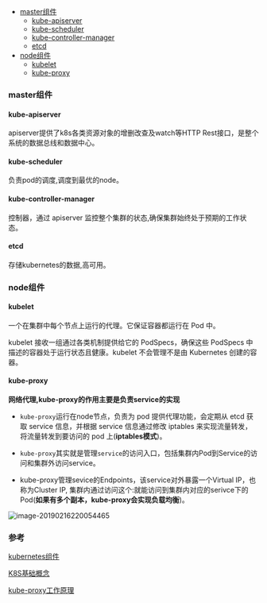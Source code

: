  * [master组件](#master组件)
    * [kube-apiserver](#kube-apiserver)
    * [kube-scheduler](#kube-scheduler)
    * [kube-controller-manager](#kube-controller-manager)
    * [etcd](#etcd)
 * [node组件](#node组件)
    * [kubelet](#kubelet)
    * [kube-proxy](#kube-proxy)

### master组件

#### kube-apiserver

apiserver提供了k8s各类资源对象的增删改查及watch等HTTP Rest接口，是整个系统的数据总线和数据中心。

#### kube-scheduler

负责pod的调度,调度到最优的node。

#### kube-controller-manager

控制器，通过 apiserver 监控整个集群的状态,确保集群始终处于预期的工作状态。

#### etcd

存储kubernetes的数据,高可用。

### node组件

#### kubelet 

一个在集群中每个节点上运行的代理。它保证容器都运行在 Pod 中。

kubelet 接收一组通过各类机制提供给它的 PodSpecs，确保这些 PodSpecs 中描述的容器处于运行状态且健康。kubelet 不会管理不是由 Kubernetes 创建的容器。

#### kube-proxy

**网络代理,kube-proxy的作用主要是负责service的实现**

- `kube-proxy`运行在node节点，负责为 pod 提供代理功能，会定期从 etcd 获取 service 信息，并根据 service 信息通过修改 iptables 来实现流量转发，将流量转发到要访问的 pod 上(**iptables模式**)。

- `kube-proxy`其实就是管理`service`的访问入口，包括集群内Pod到Service的访问和集群外访问service。
- kube-proxy管理sevice的Endpoints，该service对外暴露一个Virtual IP，也称为Cluster IP, 集群内通过访问这个<Cluster IP>:<Port>就能访问到集群内对应的serivce下的Pod(**如果有多个副本，kube-proxy会实现负载均衡**)。

![image-20190216220054465](https://llussy.github.io/images/kubernetes/kube-proxy.png)

### 参考

[kubernetes组件](https://kubernetes.io/zh/docs/concepts/overview/components/)

[K8S基础概念](https://www.cnblogs.com/menkeyi/p/7134460.html)

[kube-proxy工作原理](https://blog.csdn.net/WaltonWang/article/details/55236300)